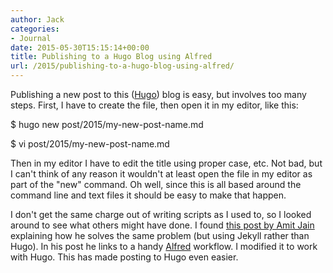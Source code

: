```yaml
---
author: Jack
categories:
- Journal
date: 2015-05-30T15:15:14+00:00
title: Publishing to a Hugo Blog using Alfred
url: /2015/publishing-to-a-hugo-blog-using-alfred/
---
```


Publishing a new post to this ([Hugo][1]) blog is easy, but involves too many steps. First, I have to create the file, then open it in my editor, like this:

$ hugo new post/2015/my-new-post-name.md
  
$ vi post/2015/my-new-post-name.md

Then in my editor I have to edit the title using proper case, etc. Not bad, but I can't think of any reason it wouldn't at least open the file in my editor as part of the "new" command. Oh well, since this is all based around the command line and text files it should be easy to make that happen.

I don't get the same charge out of writing scripts as I used to, so I looked around to see what others might have done. I found [this post by Amit Jain][2] explaining how he solves the same problem (but using Jekyll rather than Hugo). In his post he links to a handy [Alfred][3] workflow. I modified it to work with Hugo. This has made posting to Hugo even easier.

 [1]: http://coopcoding.com/blog/my-jekyll-setup-for-this-blog/
 [2]: http://spinhalf.net/2015/01/04/getting-started-with-a-jekyll-blog/
 [3]: http://www.alfredapp.com